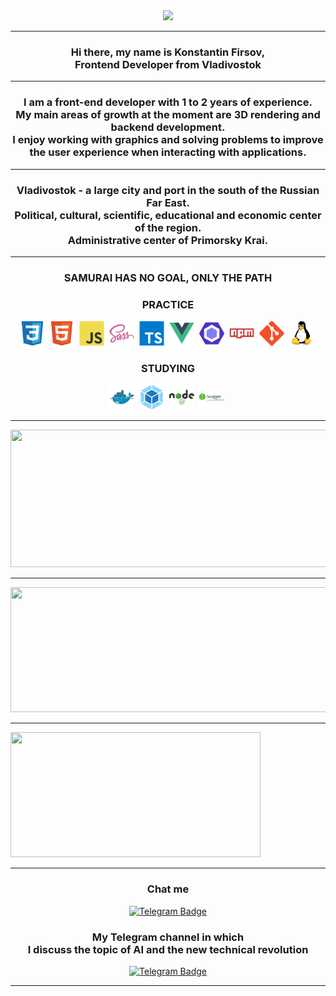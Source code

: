 <div id="header" align="center">
  <img src="https://c4.wallpaperflare.com/wallpaper/469/411/650/ryan-gosling-blade-runner-2049-depressing-movie-scenes-hd-wallpaper-preview.jpg" />
</div>

---

<div id="header" align="center">
  <h3>Hi there, my name is Konstantin Firsov,<br> Frontend Developer from Vladivostok</h3>
</div>

---

<div id="header" align="center">
  <h3>I am a front-end developer with 1 to 2 years of experience.<br> My main areas of growth at the moment are 3D rendering and backend development.<br> I enjoy working with graphics and solving problems to improve<br> the user experience when interacting with applications.</h3>
</div>

---

<div id="main" align="center">
  <h3>Vladivostok - a large city and port in the south of the Russian Far East.<br> Political, cultural, scientific, educational and economic center of the region.<br> Administrative center of Primorsky Krai.</h3>
</div>

---

<div id="main" align="center"> 
  <h3>SAMURAI HAS NO GOAL, ONLY THE PATH</h3>

  <h3>PRACTICE</h3>
  <img src="https://github.com/devicons/devicon/blob/master/icons/css3/css3-original.svg" title="css" alt="css" width="40" height="40"/>&nbsp;
  <img src="https://github.com/devicons/devicon/blob/master/icons/html5/html5-original.svg" title="html5" alt="html5" width="40" height="40"/>&nbsp;
  <img src="https://github.com/devicons/devicon/blob/master/icons/javascript/javascript-original.svg" title="javascript" alt="javascript" width="40" height="40"/>&nbsp;
  <img src="https://github.com/devicons/devicon/blob/master/icons/sass/sass-original.svg" title="sass" alt="sass" width="40" height="40"/>&nbsp;
  <img src="https://github.com/devicons/devicon/blob/master/icons/typescript/typescript-original.svg" title="ts" alt="ts" width="40" height="40"/>&nbsp;
  <img src="https://github.com/devicons/devicon/blob/master/icons/vuejs/vuejs-original.svg" title="vuejs" alt="vuejs" width="40" height="40"/>&nbsp;
  <img src="https://github.com/devicons/devicon/blob/master/icons/eslint/eslint-original.svg" title="eslint" alt="eslint" width="40" height="40"/>&nbsp;
  <img src="https://github.com/devicons/devicon/blob/master/icons/npm/npm-original-wordmark.svg" title="npm" alt="npm" width="40" height="40"/>&nbsp;
  <img src="https://github.com/devicons/devicon/blob/master/icons/git/git-original.svg" title="git" alt="git" width="40" height="40"/>&nbsp;
  <img src="https://github.com/devicons/devicon/blob/master/icons/linux/linux-original.svg" title="linux" alt="linux" width="40" height="40"/>&nbsp;
  

  <h3>STUDYING</h3>
  <img src="https://github.com/devicons/devicon/blob/master/icons/docker/docker-original.svg" title="docker" alt="docker" width="40" height="40"/>&nbsp;
  <img src="https://github.com/devicons/devicon/blob/master/icons/webpack/webpack-original.svg" title="webpack" alt="webpack" width="40" height="40"/>&nbsp;
  <img src="https://github.com/devicons/devicon/blob/master/icons/nodejs/nodejs-original-wordmark.svg" title="nodejs" alt="nodejs" width="40" height="40"/>&nbsp;
  <img src="https://github.com/devicons/devicon/blob/master/icons/swagger/swagger-original-wordmark.svg" title="swagger" alt="swagger" width="40" height="40"/>&nbsp;
</div>

---

<p align="center">
  <img width="800" height="220" src="https://streak-stats.demolab.com?user=yusheero&theme=highcontrast&hide_border=true&border_radius=5&card_width=800">
</p>

---

<p align="center">
  <img width="600" height="200" src="https://github-readme-stats.vercel.app/api?username=yusheero&show_icons=true&theme=vision-friendly-dark">

  ---
  
  <img width="400" height="200" src="https://github-readme-stats.vercel.app/api/top-langs/?username=yusheero&size_weight=0.15&count_weight=0.5&layout=compact&theme=vision-friendly-dark">
</p>

---

<div id="main" align="center">
  <h3>Chat me</h3>
 
  [![Telegram Badge](https://img.shields.io/badge/Telegram-blue?style=flat&logo=telegram&logoColor=white)](https://t.me/yusheero)

  <h3>My Telegram channel in which<br> I discuss the topic of AI and the new technical revolution</h3>
  
  [![Telegram Badge](https://img.shields.io/badge/Telegram-blue?style=flat&logo=telegram&logoColor=white)](https://t.me/yusheero_dev)
</div>

---

<div id="header" align="center">
  <img src="https://komarev.com/ghpvc/?username=yusheero&style=for-the-badge&color=orange" alt=""/>
</div>
